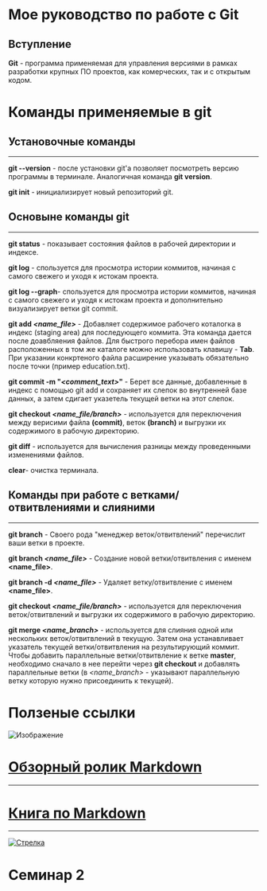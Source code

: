 <a id="Up"></a>
# Мое руководство по работе с Git
## Вступление
__Git__ - программа применяемая для управления версиями в рамках разработки крупных ПО проектов, как комерческих, так и с открытым кодом.

# Команды применяемые в git 
## Установочные команды
***
**git --version** - после установки git'а позволяет посмотреть версию программы в терминале. Аналогичная команда **git version**.

**git init** - инициализирует новый репозиторий git.

## Основыне команды git
***
**git status** - показывает состояния файлов в рабочей директории и индексе.

**git log** - спользуется для просмотра истории коммитов, начиная с самого свежего и уходя к истокам проекта.

**git log --graph**- спользуется для просмотра истории коммитов, начиная с самого свежего и уходя к истокам проекта и дополнительно визуализирует ветки git commit. 

__git add *<name_file>*__ - Добавляет содержимое рабочего коталогка в индекс (staging area) для последующего коммита. Эта команда дается после доавбляения файлов. Для быстрого перебора имен файлов расположенных в том же каталоге можно использовать клавишу - **Tab**. При указании конкртеного файла расширение указывать обязательно после точки (пример education.txt).

__git commit -m "*<comment_text>*"__ - Берет все данные, добавленные в индекс с помощью git add и сохраняет их слепок во внутренней базе данных, а затем сдигает указетель текущей ветки на этот слепок.

__git checkout *<name_file/branch>*__ - используется для переключения между верисими файла **(commit)**, веток **(branch)** и выгрузки их содержимого в рабочую директорию.

**git diff** - используется для вычисления разницы между проведенными изменениями файлов.

**clear**- очистка терминала.

## Команды при работе с ветками/отвитвлениями и слияними
***
**git branch** - Своего рода "менеджер веток/отвитвлений" перечислит ваши ветки в проекте.

__git branch *<name_file>*__ - Создание новой ветки/отвитвления с именем **<name_file>**.

__git branch -d *<name_file>*__  - Удаляет ветку/отвитвление с именем **<name_file>**.

__git checkout *<name_file/branch>*__ - используется для переключения веток/отвитвлений и выгрузки их содержимого в рабочую директорию.

__git merge *<name_branch>*__ - используется для слияния одной или нескольких веток/отвитвлений в текущую. Затем она устанавливает указатель текущей ветки/отвитвления на результирующий коммит. Чтобы добавить параллельные ветки/отвитвление к ветке **master**, необходимо сначало в нее перейти через **git checkout** и добавлять параллельные ветки (в *<name_branch>* - указывают параллельную ветку которую нужно присоединить к текущей).

# Ползеные ссылки
![Изображение](1.gif)

# [Обзорный ролик Markdown](https://www.youtube.com/watch?v=syrGPPekLHQ)
***
# [Книга по Markdown](progit.pdf) 

***
[![Стрелка](arrow.png)](#Up)


# Семинар 2
